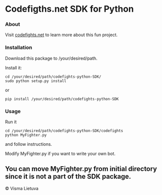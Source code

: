 # Codefigths.net SDK for Python

### About
Visit [codefights.net](http://www.codefights.net/) to learn more about this fun project.

### Installation
Download this package to /your/desired/path.

Install it:
```
cd /your/desired/path/codefights-python-SDK/
sudo python setup.py install
```
or
```
pip install /your/desired/path/codefights-python-SDK
```

### Usage
Run it
```
cd /your/desired/path/codefights-python-SDK/codefights
python MyFighter.py
```
and follow instructions.

Modify MyFighter.py if you want to write your own bot.

You can move MyFighter.py from initial directory since it is not a part of the SDK package.
---
©  Visma Lietuva
